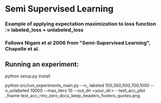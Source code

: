 # Semi Supervised Learning

### Example of applying expectation maximization to loss function := labeled_loss + unlabeled_loss

### Follows Nigam et al 2006 from "Semi-Supervised Learning", Chapelle et al.

## Running an experiment:
python setup.py install

python src/run_experiments_main.py --n_
labeled 100,300,500,700,1000 --n_unlabeled 10000 --max_iters 10 --out_dir <your_dir>  --test_acc_plot
_fname test_acc_rmv_zero_docs_keep_headers_footers_quotes.png

